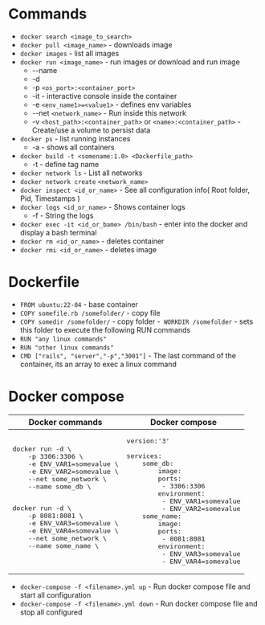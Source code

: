 # Commands
- `docker search <image_to_search>`
- `docker pull <image_name>` - downloads image  
- `docker images` - list all images  
- `docker run <image_name>` -  run images or download and run image
    - --name
    - -d
    - -p `<os_port>:<container_port>`
    - -it - interactive console inside the container
    - -e `<env_name1>=<value1>` - defines env variables
    - --net `<network_name>` - Run inside this network
    - -v `<host_path>:<container_path>` or `<name>:<container_path>` - Create/use a volume to persist data
- `docker ps` - list running instances
    - -a - shows all containers
- `docker build -t <somename:1.0> <Dockerfile_path>`
    - -t - define tag name
- `docker network ls` - List all networks
- `docker network create` `<network_name>`
- `docker inspect <id_or_name>` - See all configuration info( Root folder, Pid, Timestamps )
- `docker logs <id_or_name>` - Shows container logs
    - -f - String the logs
- `docker exec -it <id_or_bame> /bin/bash` - enter into the docker and display a bash terminal
- `docker rm <id_or_name>` - deletes container
- `docker rmi <id_or_name>` - deletes image

# Dockerfile
- `FROM ubuntu:22-04` - base container
- `COPY somefile.rb /somefolder/` -  copy file
- `COPY somedir /somefolder/` - copy folder
-` WORKDIR /somefolder` - sets this folder to execute the following RUN commands
- `RUN "any linux commands"`
- `RUN "other linux commands"`
- `CMD ["rails", "server","-p","3001"]` - The last command of the container, its an array to exec a linux command

# Docker compose
<table>
    <thead> 
        <tr>
            <th>
              Docker commands
            </th>
            <th>
              Docker compose
            </th>
        </tr> 
    </thead>
    <tbody>
        <tr>
            <td>
<pre lang='bash'>
docker run -d \
    -p 3306:3306 \
    -e ENV_VAR1=somevalue \
    -e ENV_VAR2=somevalue \
    --net some_network \
    --name some_db \
    <image_name>                
</pre>
<pre lang='bash'>
docker run -d \
    -p 8081:8081 \
    -e ENV_VAR3=somevalue \
    -e ENV_VAR4=somevalue \
    --net some_network \
    --name some_name \
    <image_name2>
</pre>
            </td>
            <td>
<pre lang='yaml'>
version:'3'<br>
services:
    some_db:
        image: <image_name> 
        ports: 
         - 3306:3306
        environment:
         - ENV_VAR1=somevalue
         - ENV_VAR2=somevalue
    some_name:
        image: <image_name2>
        ports:
         - 8081:8081
        environment:
         - ENV_VAR3=somevalue
         - ENV_VAR4=somevalue
</pre>
            </td>
        </tr>
    </tbody>
</table>

- `docker-compose -f <filename>.yml up` - Run docker compose file and start all configuration
- `docker-compose -f <filename>.yml down` - Run docker compose file and stop all configured


  

